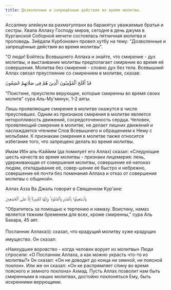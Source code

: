 ```yaml
---
title: Дозволенные и запрещённые действия во время молитвы.
---
```


Ассаляму алейкум ва рахматуллахи ва баракятух уважаемые братья и сестры.
Хвала Аллаху Господу миров, сегодня в день джума в Курганской Соборной мечети состоялась пятничная молитва и проповедь. 
Зиёдали Курбонович провел хутбу на тему: "Дозволенные и запрещённые действия во время молитвы".

"О люди! Бойтесь Всевышнего Аллаха и знайте, что смирение - дух молитвы, и выстаивание молитвы предполагает смирение во 
время её совершения. Молитва без смирения - словно дух без тела. Всевышний Аллах связал преуспеяние со смирением в молитве, 
сказав:

قَدْ أَفْلَحَ ٱلْمُؤْمِنُونَ
ٱلَّذِينَ هُمْ فِى صَلَاتِهِمْ خَٰشِعُونَ

"Поистине, преуспели верующие, которые смиренны во время своих молитв" сура Аль-Му'минун, 1-2 аяты.

Лишь проявляющие смирение в молитве окажутся в числе преуспевших. Одним из признаков смирения в молитве является 
неторопливость движений, сосредоточенность сердца. Человек, проявляющий смирение в молитве, не делает лишних движений и 
наслаждается чтением Слов Всевышнего и обращением к Нему с мольбами. К признакам смирения в молитве также относится 
избегание того, что запрещено делать во время молитвы.

Имам Ибн аль-Каййим (да помилует его Аллах) сказал: «Следующие шесть качеств во время молитвы - признаки лицемерия: 
лень, удерживающая от совершения молитвы, совершение её напоказ людям, откладывание её, совер-шение её 6ыстро и небрежно, 
совершение её почти без поминания Аллаха и отказ от совершения молитвы с общиной».

Аллах Азза Ва Джаль говорит в Священном Кур'ане:

وَٱسْتَعِينُوا بِٱلصَّبْرِ وَٱلصَّلَوٰةِ ۚ وَإِنَّهَا لَكَبِيرَةٌ إِلَّا عَلَى ٱلْخَٰشِعِينَ

"Обратитесь за помощью к терпению и намазу. Воистину, намаз является тяжким бременем для всех, кроме смиренны," сура Аль 
Бакара, 45 аят.

Посланник Аллахаﷺ сказал, что крадущий молитву хуже крадущих имущество. Он сказал:

«Наихудшее воровство - когда человек ворует из молитвы» Люди спросили: «О Посланник Аллаха, а как можно украсть что-то из 
молитвы?» 0н сказал: «Он не доводит до конца ни земной, ни поясной поклон». Или же он сказал: «Он ке распрямляет спину во 
время поясного и земного поклона» Ахмад.
Пусть Аллах позволит нам быть смиренными в наших молитвах, достойно поклоняться Ему, быть искренними верующими.

